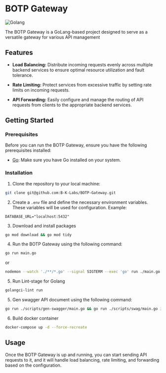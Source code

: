 # BOTP Gateway

![Golang](https://img.shields.io/badge/language-Golang-blue.svg)

The BOTP Gateway is a GoLang-based project designed to serve as a versatile gateway for various API management

## Features

- **Load Balancing:** Distribute incoming requests evenly across multiple backend services to ensure optimal resource utilization and fault tolerance.

- **Rate Limiting:** Protect services from excessive traffic by setting rate limits on incoming requests.

- **API Forwarding:** Easily configure and manage the routing of API requests from clients to the appropriate backend services.

## Getting Started

### Prerequisites

Before you can run the BOTP Gateway, ensure you have the following prerequisites installed:

- [Go](https://golang.org/dl/): Make sure you have Go installed on your system.

### Installation

1. Clone the repository to your local machine:
```bash
git clone git@github.com:B-K-Labs/BOTP-Gateway.git
```

2. Create a `.env` file and define the necessary environment variables. These variables will be used for configuration. Example:

```
DATABASE_URL="localhost:5432"
```

3. Download and install packages
```bash
go mod download && go mod tidy
```

4. Run the BOTP Gateway using the following command:
```bash
go run main.go
```

or 

```bash
nodemon --watch './**/*.go' --signal SIGTERM --exec 'go' run ./main.go
```

5. Run Lint-stage for Golang
```bash
golangci-lint run  
```

5. Gen swagger API document using the following command:
```bash
go run ./scripts/gen-swagger/main.go && go run ./scripts/swag/main.go init --ot go,json --parseDependency true
```

6. Build docker container
```bash
docker-compose up -d --force-recreate
```

## Usage

Once the BOTP Gateway is up and running, you can start sending API requests to it, and it will handle load balancing, rate limiting, and forwarding based on the configuration.